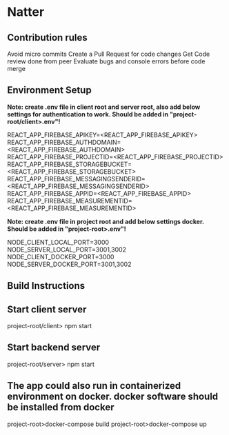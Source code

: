 # Natter

## Contribution rules

Avoid micro commits
Create a Pull Request for code changes
Get Code review done from peer
Evaluate bugs and console errors before code merge

## Environment Setup

**Note: create .env file in client root and server root, also  add below settings for authentication to work. Should be added in "project-root/client>.env"!**

REACT_APP_FIREBASE_APIKEY=<REACT_APP_FIREBASE_APIKEY>
REACT_APP_FIREBASE_AUTHDOMAIN=<REACT_APP_FIREBASE_AUTHDOMAIN>
REACT_APP_FIREBASE_PROJECTID=<REACT_APP_FIREBASE_PROJECTID>
REACT_APP_FIREBASE_STORAGEBUCKET=<REACT_APP_FIREBASE_STORAGEBUCKET>
REACT_APP_FIREBASE_MESSAGINGSENDERID=<REACT_APP_FIREBASE_MESSAGINGSENDERID>
REACT_APP_FIREBASE_APPID=<REACT_APP_FIREBASE_APPID>
REACT_APP_FIREBASE_MEASUREMENTID=<REACT_APP_FIREBASE_MEASUREMENTID>

**Note: create .env file in project root and add below settings docker. Should be added in "project-root>.env"!**


NODE_CLIENT_LOCAL_PORT=3000
NODE_SERVER_LOCAL_PORT=3001,3002
NODE_CLIENT_DOCKER_PORT=3000
NODE_SERVER_DOCKER_PORT=3001,3002

## Build Instructions

## Start client server

project-root/client> npm start

## Start backend server

project-root/server> npm start

## The app could also run in containerized environment on docker. docker software should be installed from docker

project-root>docker-compose build
project-root>docker-compose up